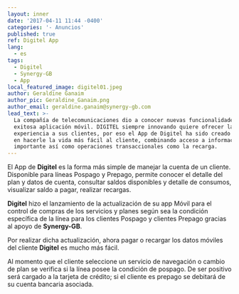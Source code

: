 ```yaml
---
layout: inner
date: '2017-04-11 11:44 -0400'
categories: '- Anuncios'
published: true
ref: Digitel App
lang:
  - es
tags:
  - Digitel
  - Synergy-GB
  - App
local_featured_image: digitel01.jpeg
author: Geraldine Ganaim
author_pic: Geraldine_Ganaim.png
author_email: geraldine.ganaim@synergy-gb.com
lead_text: >-
  La compañía de telecomunicaciones dio a conocer nuevas funcionalidades en su
  exitosa aplicación móvil. DIGITEL siempre innovando quiere ofrecer la mejor
  experiencia a sus clientes, por eso el App de Digitel ha sido creado pensando
  en hacerle la vida más fácil al cliente, combinando acceso a información
  importante así como operaciones transaccionales como la recarga.
---
```


El App de **Digitel** es la forma más simple de manejar la cuenta de un cliente. Disponible para líneas Pospago y Prepago, permite conocer el detalle del plan y datos de cuenta, consultar saldos disponibles y detalle de consumos, visualizar saldo a pagar, realizar recargas.

**Digitel** hizo el lanzamiento de la actualización de su app Móvil para el control de compras de los servicios y planes según sea la condición específica de la línea para los clientes Pospago y clientes Prepago gracias al apoyo de **Synergy-GB**.

Por realizar dicha actualización, ahora pagar o recargar los datos móviles del cliente **Digitel** es mucho más fácil.

Al momento que el cliente seleccione un servicio de navegación o cambio de plan se verifica si la línea posee la condición de pospago. De ser positivo será cargado a la tarjeta de crédito; si el cliente es prepago se debitará de su cuenta bancaria asociada.
